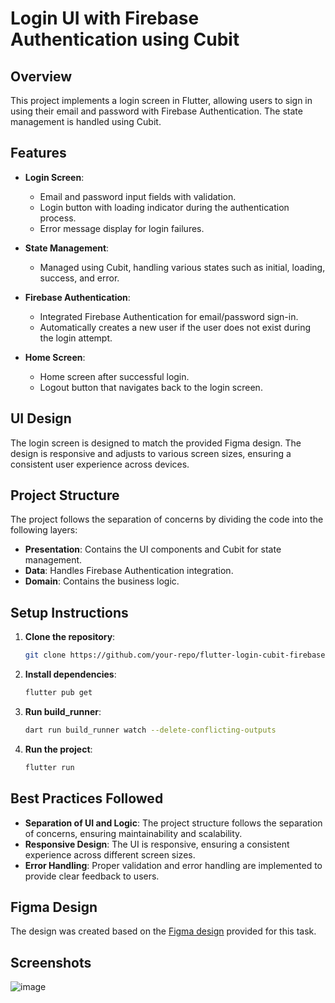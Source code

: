 
# Login UI with Firebase Authentication using Cubit

## Overview

This project implements a login screen in Flutter, allowing users to sign in using their email and password with Firebase Authentication. The state management is handled using Cubit.

## Features

- **Login Screen**:
  - Email and password input fields with validation.
  - Login button with loading indicator during the authentication process.
  - Error message display for login failures.
  
- **State Management**:
  - Managed using Cubit, handling various states such as initial, loading, success, and error.
  
- **Firebase Authentication**:
  - Integrated Firebase Authentication for email/password sign-in.
  - Automatically creates a new user if the user does not exist during the login attempt.
  
- **Home Screen**:
  - Home screen after successful login.
  - Logout button that navigates back to the login screen.

## UI Design

The login screen is designed to match the provided Figma design. The design is responsive and adjusts to various screen sizes, ensuring a consistent user experience across devices.

## Project Structure

The project follows the separation of concerns by dividing the code into the following layers:

- **Presentation**: Contains the UI components and Cubit for state management.
- **Data**: Handles Firebase Authentication integration.
- **Domain**: Contains the business logic.


## Setup Instructions

1. **Clone the repository**:
   ```bash
   git clone https://github.com/your-repo/flutter-login-cubit-firebase.git
   ```

2. **Install dependencies**:
   ```bash
   flutter pub get
   ```

3. **Run build_runner**:
   ```bash
   dart run build_runner watch --delete-conflicting-outputs
   ```

4. **Run the project**:
   ```bash
   flutter run
   ```

## Best Practices Followed

- **Separation of UI and Logic**: The project structure follows the separation of concerns, ensuring maintainability and scalability.
- **Responsive Design**: The UI is responsive, ensuring a consistent experience across different screen sizes.
- **Error Handling**: Proper validation and error handling are implemented to provide clear feedback to users.

## Figma Design

The design was created based on the [Figma design](https://www.figma.com/design/0xIxHweYnIAOiSO9gnJhuq/Flutter-Coding-Task?node-id=0-1&t=yhgDcLdS2ZFoHLyN-1) provided for this task.

## Screenshots

![image](https://github.com/user-attachments/assets/7e680714-26f9-4db1-b90d-59dacef4a583)


